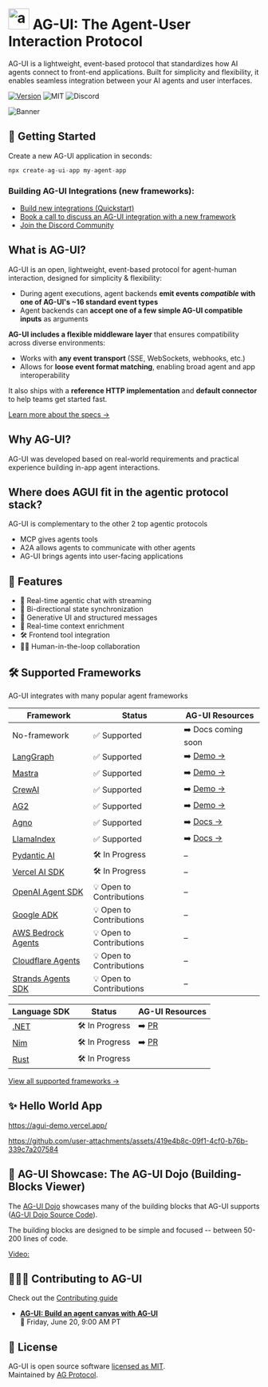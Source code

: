 


# <img src="https://github.com/user-attachments/assets/ebc0dd08-8732-4519-9b6c-452ce54d8058" alt="ag-ui Logo" height="42px" /> AG-UI: The Agent-User Interaction Protocol
AG-UI is a lightweight, event-based protocol that standardizes how AI agents connect to front-end applications. Built for simplicity and flexibility, it enables seamless integration between your AI agents and user interfaces.

[![Version](https://img.shields.io/npm/v/@ag-ui/core?label=Version&color=6963ff&logo=npm&logoColor=white)](https://www.npmjs.com/package/@ag-ui/core)
![MIT](https://img.shields.io/github/license/copilotkit/copilotkit?color=%236963ff&label=License)
![Discord](https://img.shields.io/discord/1379082175625953370?logo=discord&logoColor=%23FFFFFF&label=Discord&color=%236963ff)

![Banner](https://github.com/user-attachments/assets/c92ee75a-d8c5-42f3-aa42-d4511fdc935a)

## 🚀 Getting Started
Create a new AG-UI application in seconds:
```ts
npx create-ag-ui-app my-agent-app
```
<h3>Building AG-UI Integrations (new frameworks):</h3>

- [Build new integrations (Quickstart)](https://go.copilotkit.ai/agui-contribute)
- [Book a call to discuss an AG-UI integration with a new framework](https://calendly.com/markus-copilotkit/ag-ui)
- [Join the Discord Community](https://discord.gg/Jd3FzfdJa8)

## What is AG-UI?

AG-UI is an open, lightweight, event-based protocol for agent-human interaction, designed for simplicity & flexibility:

- During agent executions, agent backends **emit events _compatible_ with one of AG-UI's ~16 standard event types**
- Agent backends can **accept one of a few simple AG-UI compatible inputs** as arguments

**AG-UI includes a flexible middleware layer** that ensures compatibility across diverse environments:

- Works with **any event transport** (SSE, WebSockets, webhooks, etc.)
- Allows for **loose event format matching**, enabling broad agent and app interoperability

It also ships with a **reference HTTP implementation** and **default connector** to help teams get started fast.


[Learn more about the specs →](https://go.copilotkit.ai/ag-ui-introduction)


## Why AG-UI?

AG-UI was developed based on real-world requirements and practical experience building in-app agent interactions.

## Where does AGUI fit in the agentic protocol stack?
AG-UI is complementary to the other 2 top agentic protocols
- MCP gives agents tools
- A2A allows agents to communicate with other agents
- AG-UI brings agents into user-facing applications
   
## 🚀 Features

- 💬 Real-time agentic chat with streaming
- 🔄 Bi-directional state synchronization
- 🧩 Generative UI and structured messages
- 🧠 Real-time context enrichment
- 🛠️ Frontend tool integration
- 🧑‍💻 Human-in-the-loop collaboration

## 🛠 Supported Frameworks

AG-UI integrates with many popular agent frameworks

| Framework                                                          | Status                   | AG-UI Resources                                                              |
| ------------------------------------------------------------------ | ------------------------ | ---------------------------------------------------------------------------- |
| No-framework                                                       | ✅ Supported             | ➡️ Docs coming soon       |
| [LangGraph](https://www.langchain.com/langgraph)                   | ✅ Supported             | ➡️ [Demo →](https://v0-langgraph-land.vercel.app/) |
| [Mastra](https://mastra.ai/)                                       | ✅ Supported             | ➡️ [Demo →](https://v0-mastra-land.vercel.app/)    |
| [CrewAI](https://crewai.com/)                                      | ✅ Supported             | ➡️ [Demo →](https://v0-crew-land.vercel.app/)      |
| [AG2](https://ag2.ai/)                                             | ✅ Supported             | ➡️ [Demo →](https://v0-ag2-land.vercel.app/)       |
| [Agno](https://github.com/agno-agi/agno)                           | ✅ Supported             | ➡️ [Docs →](https://docs.copilotkit.ai/agno)     |                                                  |
| [LlamaIndex](https://github.com/run-llama/llama_index)             | ✅ Supported             |   ➡️ [Docs →](https://docs.copilotkit.ai/llamaindex)      |                                               |
| [Pydantic AI](https://github.com/pydantic/pydantic-ai)             | 🛠️ In Progress           | –                                                                            |
| [Vercel AI SDK](https://github.com/vercel/ai)                      | 🛠️ In Progress           | –                                                                            |
| [OpenAI Agent SDK](https://openai.github.io/openai-agents-python/) | 💡 Open to Contributions | –                                                                            |
| [Google ADK](https://google.github.io/adk-docs/get-started/)       | 💡 Open to Contributions | –                                                                            |
| [AWS Bedrock Agents](https://aws.amazon.com/bedrock/agents/)       | 💡 Open to Contributions | –                                                                            |
| [Cloudflare Agents](https://developers.cloudflare.com/agents/)     | 💡 Open to Contributions | –                                                                            |
| [Strands Agents SDK](https://github.com/strands-agents/sdk-python) | 💡 Open to Contributions | –                                                                            |

| Language SDK                                                      | Status                | AG-UI Resources                                                                 |
| ------------------------------------------------------------------ | ------------------------ | ---------------------------------------------------------------------------- |
| [.NET]()                                                           | 🛠️ In Progress               | ➡️ [PR](https://github.com/ag-ui-protocol/ag-ui/pull/38)                 |
| [Nim]()                                                            | 🛠️ In Progress               | ➡️ [PR](https://github.com/ag-ui-protocol/ag-ui/pull/29)                 |
| [Rust]()                                                           | 🛠️ In Progress               |                    |


[View all supported frameworks →](https://ag-ui.com/frameworks)

## ✨ Hello World App

https://agui-demo.vercel.app/

https://github.com/user-attachments/assets/419e4b8c-09f1-4cf0-b76b-339c7a207584


## 🧩 AG-UI Showcase: The AG-UI Dojo (Building-Blocks Viewer)
The [AG-UI Dojo](https://copilotkit-feature-viewer.vercel.app/) showcases many of the building blocks that AG-UI supports ([AG-UI Dojo Source Code](https://github.com/ag-ui-protocol/ag-ui/tree/main/typescript-sdk/apps/dojo)).

The building blocks are designed to be simple and focused -- between 50-200 lines of code.

[Video:](https://github.com/user-attachments/assets/18c03330-1ebc-4863-b2b8-cc6c3a4c7bae)


## 🙋🏽‍♂️ Contributing to AG-UI

Check out the [Contributing guide](https://github.com/ag-ui-protocol/ag-ui/blob/main/CONTRIBUTING.md)

- **[AG-UI: Build an agent canvas with AG-UI](https://go.copilotkit.ai/ag-ui-build-an-agent-canvas)**  
  📅 Friday, June 20, 9:00 AM PT  


## 📄 License

AG-UI is open source software [licensed as MIT](https://opensource.org/licenses/MIT).  
Maintained by [AG Protocol](https://www.agprotocol.ai).



